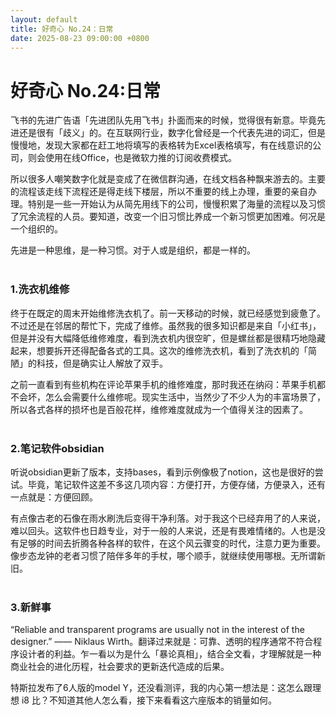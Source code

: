 ```yaml
---
layout: default
title: 好奇心 No.24：日常
date: 2025-08-23 09:00:00 +0800
---
```


# 好奇心 No.24:日常


飞书的先进广告语「先进团队先用飞书」扑面而来的时候，觉得很有新意。毕竟先进还是很有「歧义」的。在互联网行业，数字化曾经是一个代表先进的词汇，但是慢慢地，发现大家都在赶工地将填写的表格转为Excel表格填写，有在线意识的公司，则会使用在线Office，也是微软力推的订阅收费模式。

所以很多人嘲笑数字化就是变成了在微信群沟通，在线文档各种飘来游去的。主要的流程该走线下流程还是得走线下楼层，所以不重要的线上办理，重要的亲自办理。特别是一些一开始认为从简先用线下的公司，慢慢积累了海量的流程以及习惯了冗余流程的人员。要知道，改变一个旧习惯比养成一个新习惯更加困难。何况是一个组织的。

先进是一种思维，是一种习惯。对于人或是组织，都是一样的。
<br>
<br>
### 1.洗衣机维修
终于在既定的周末开始维修洗衣机了。前一天移动的时候，就已经感觉到疲惫了。不过还是在邻居的帮忙下，完成了维修。虽然我的很多知识都是来自「小红书」，但是并没有大幅降低维修难度，看到洗衣机内很空旷，但是螺丝都是很精巧地隐藏起来，想要拆开还得配备各式的工具。这次的维修洗衣机，看到了洗衣机的「简陋」的科技，但是确实让人解放了双手。

之前一直看到有些机构在评论苹果手机的维修难度，那时我还在纳闷：苹果手机都不会坏，怎么会需要什么维修呢。现实生活中，当然少了不少人为的丰富场景了，所以各式各样的损坏也是百般花样，维修难度就成为一个值得关注的因素了。
<br>
<br>
### 2.笔记软件obsidian

听说obsidian更新了版本，支持bases，看到示例像极了notion，这也是很好的尝试。毕竟，笔记软件这差不多这几项内容：方便打开，方便存储，方便录入，还有一点就是：方便回顾。

有点像古老的石像在雨水刷洗后变得干净利落。对于我这个已经弃用了的人来说，难以回头。这软件也日趋专业，对于一般的人来说，还是有畏难情绪的。人也是没有足够的时间去折腾各种各样的软件，在这个风云骤变的时代，注意力更为重要。像步态龙钟的老者习惯了陪伴多年的手杖，哪个顺手，就继续使用哪根。无所谓新旧。
<br>
<br>
### 3.新鲜事

“Reliable and transparent programs are usually not in the interest of the designer.” —— Niklaus Wirth。翻译过来就是：可靠、透明的程序通常不符合程序设计者的利益。乍一看以为是什么「暴论真相」，结合全文看，才理解就是一种商业社会的进化历程，社会要求的更新迭代造成的后果。


特斯拉发布了6人版的model Y，还没看测评，我的内心第一想法是：这怎么跟理想 i8 比？不知道其他人怎么看，接下来看看这六座版本的销量如何。



